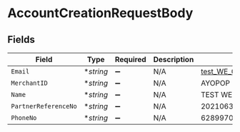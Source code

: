 # AccountCreationRequestBody


## Fields

| Field                            | Type                             | Required                         | Description                      | Example                          |
| -------------------------------- | -------------------------------- | -------------------------------- | -------------------------------- | -------------------------------- |
| `Email`                          | **string*                        | :heavy_minus_sign:               | N/A                              | test_WE_06@email.com             |
| `MerchantID`                     | **string*                        | :heavy_minus_sign:               | N/A                              | AYOPOP                           |
| `Name`                           | **string*                        | :heavy_minus_sign:               | N/A                              | TEST WE 06                       |
| `PartnerReferenceNo`             | **string*                        | :heavy_minus_sign:               | N/A                              | 20210630A10010110011010001001224 |
| `PhoneNo`                        | **string*                        | :heavy_minus_sign:               | N/A                              | 6289970864245                    |